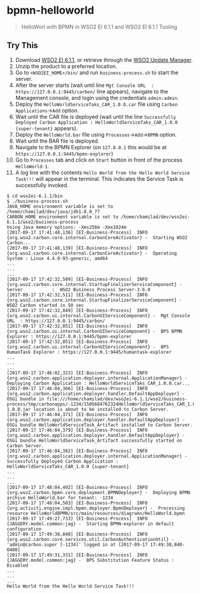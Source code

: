 # bpmn-helloworld
> HelloWorl with BPMN in WSO2 EI 6.1.1 and WSO2 EI 6.1.1 Tooling

## Try This
1. Download [WSO2 EI 6.1.1](https://wso2.com/integration#download), or retrieve through the [WSO2 Update Manager](http://wso2.com/wum).
2. Unzip the product to a preferred location.
3. Go to `<WSO2EI_HOME>/bin/` and run `business-process.sh` to start the server.
4. After the server starts (wait until line `Mgt Console URL  : https://127.0.0.1:9445/carbon/` line appears), navigate to the Management console, and login using the credentials `admin:admin`.
5. Deploy the `HelloWorldServiceTaks_CAR_1.0.0.car` file using `Carbon Applications`->`Add` option.
6. Wait until the CAR file is deployed (wait until the line `Successfully Deployed Carbon Application : HelloWorldServiceTaks_CAR_1.0.0 {super-tenant}` appears).
7. Deploy the `HelloWorld.bar` file using `Processes`->`Add`->`BPMN` option.
8. Wait until the BAR file is deployed.
9. Navigate to the BPMN Explorer (on `127.0.0.1` this would be at `https://127.0.0.1:9445/bpmn-explorer`)
10. Go to `Processes` tab and click on `Start` button in front of the process `HelloWorld-1`.
11. A log line with the contents `Hello World from the Hello World Service Task!!!` will appear in the terminal. This indicates the Service Task is successfully invoked. 

```
$ cd wso2ei-6.1.1/bin
$ ./business-process.sh
JAVA_HOME environment variable is set to /home/chamilad/dev/java/jdk1.8.0_77
CARBON_HOME environment variable is set to /home/chamilad/dev/wso2ei-6.1.1/wso2/business-process
Using Java memory options: -Xms256m -Xmx1024m
[2017-09-17 17:41:48,136] [EI-Business-Process]  INFO {org.wso2.carbon.core.internal.CarbonCoreActivator} -  Starting WSO2 Carbon...
[2017-09-17 17:41:48,139] [EI-Business-Process]  INFO {org.wso2.carbon.core.internal.CarbonCoreActivator} -  Operating System : Linux 4.4.0-93-generic, amd64
...
...
...
[2017-09-17 17:42:32,509] [EI-Business-Process]  INFO {org.wso2.carbon.core.internal.StartupFinalizerServiceComponent} -  Server           :  WSO2 Business Process Server-3.6.0
[2017-09-17 17:42:32,511] [EI-Business-Process]  INFO {org.wso2.carbon.core.internal.StartupFinalizerServiceComponent} -  WSO2 Carbon started in 50 sec
[2017-09-17 17:42:32,849] [EI-Business-Process]  INFO {org.wso2.carbon.ui.internal.CarbonUIServiceComponent} -  Mgt Console URL  : https://127.0.0.1:9445/carbon/
[2017-09-17 17:42:32,851] [EI-Business-Process]  INFO {org.wso2.carbon.ui.internal.CarbonUIServiceComponent} -  BPS BPMN Explorer : https://127.0.0.1:9445/bpmn-explorer
[2017-09-17 17:42:32,851] [EI-Business-Process]  INFO {org.wso2.carbon.ui.internal.CarbonUIServiceComponent} -  BPS HumanTask Explorer : https://127.0.0.1:9445/humantask-explorer
...
...
...
[2017-09-17 17:46:02,323] [EI-Business-Process]  INFO {org.wso2.carbon.application.deployer.internal.ApplicationManager} -  Deploying Carbon Application : HelloWorldServiceTaks_CAR_1.0.0.car...
[2017-09-17 17:46:04,366] [EI-Business-Process]  INFO {org.wso2.carbon.application.deployer.handler.DefaultAppDeployer} -  OSGi bundle in file:///home/chamilad/dev/wso2ei-6.1.1/wso2/business-process/tmp/carbonapps/-1234/1505684762324HelloWorldServiceTaks_CAR_1.0.0.car/HelloWorldServiceTask_Artifact_1.0.0/HelloWorldServiceTask_Artifact-1.0.0.jar location is about to be installed to Carbon Server.
[2017-09-17 17:46:04,371] [EI-Business-Process]  INFO {org.wso2.carbon.application.deployer.handler.DefaultAppDeployer} -  OSGi bundle HelloWorldServiceTask_Artifact installed to Carbon Server.
[2017-09-17 17:46:04,379] [EI-Business-Process]  INFO {org.wso2.carbon.application.deployer.handler.DefaultAppDeployer} -  OSGi bundle HelloWorldServiceTask_Artifact successfully started on Carbon Server.
[2017-09-17 17:46:04,382] [EI-Business-Process]  INFO {org.wso2.carbon.application.deployer.internal.ApplicationManager} -  Successfully Deployed Carbon Application : HelloWorldServiceTaks_CAR_1.0.0 {super-tenant}
...
...
...
[2017-09-17 17:48:04,492] [EI-Business-Process]  INFO {org.wso2.carbon.bpmn.core.deployment.BPMNDeployer} -  Deploying BPMN archive HelloWorld.bar for tenant: -1234
[2017-09-17 17:48:04,503] [EI-Business-Process]  INFO {org.activiti.engine.impl.bpmn.deployer.BpmnDeployer} -  Processing resource HelloWorldBPMN/src/main/resources/diagrams/HelloWorld.bpmn
[2017-09-17 17:49:27,733] [EI-Business-Process]  INFO {JAGGERY.model.common:jag} -  Starting BPMN-explorer in default configuration
[2017-09-17 17:49:30,840] [EI-Business-Process]  INFO {org.wso2.carbon.core.services.util.CarbonAuthenticationUtil} -  'admin@carbon.super [-1234]' logged in at [2017-09-17 17:49:30,840-0400]
[2017-09-17 17:49:31,331] [EI-Business-Process]  INFO {JAGGERY.model.common:jag} -  BPS Substitution Feature Status : Disabled
...
...
...
Hello World from the Hello World Service Task!!!
```
